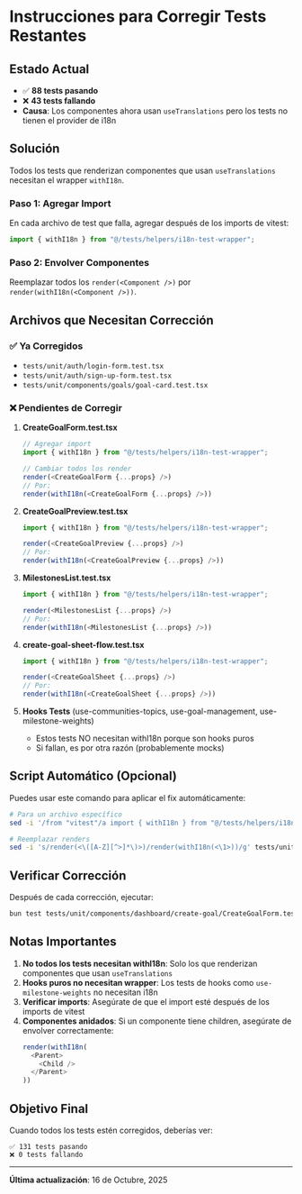 # Instrucciones para Corregir Tests Restantes

## Estado Actual

- ✅ **88 tests pasando**
- ❌ **43 tests fallando**
- **Causa**: Los componentes ahora usan `useTranslations` pero los tests no tienen el provider de i18n

## Solución

Todos los tests que renderizan componentes que usan `useTranslations` necesitan el wrapper `withI18n`.

### Paso 1: Agregar Import

En cada archivo de test que falla, agregar después de los imports de vitest:

```typescript
import { withI18n } from "@/tests/helpers/i18n-test-wrapper";
```

### Paso 2: Envolver Componentes

Reemplazar todos los `render(<Component />)` por `render(withI18n(<Component />))`.

## Archivos que Necesitan Corrección

### ✅ Ya Corregidos

- `tests/unit/auth/login-form.test.tsx`
- `tests/unit/auth/sign-up-form.test.tsx`
- `tests/unit/components/goals/goal-card.test.tsx`

### ❌ Pendientes de Corregir

1. **CreateGoalForm.test.tsx**

   ```typescript
   // Agregar import
   import { withI18n } from "@/tests/helpers/i18n-test-wrapper";

   // Cambiar todos los render
   render(<CreateGoalForm {...props} />)
   // Por:
   render(withI18n(<CreateGoalForm {...props} />))
   ```

2. **CreateGoalPreview.test.tsx**

   ```typescript
   import { withI18n } from "@/tests/helpers/i18n-test-wrapper";

   render(<CreateGoalPreview {...props} />)
   // Por:
   render(withI18n(<CreateGoalPreview {...props} />))
   ```

3. **MilestonesList.test.tsx**

   ```typescript
   import { withI18n } from "@/tests/helpers/i18n-test-wrapper";

   render(<MilestonesList {...props} />)
   // Por:
   render(withI18n(<MilestonesList {...props} />))
   ```

4. **create-goal-sheet-flow.test.tsx**

   ```typescript
   import { withI18n } from "@/tests/helpers/i18n-test-wrapper";

   render(<CreateGoalSheet {...props} />)
   // Por:
   render(withI18n(<CreateGoalSheet {...props} />))
   ```

5. **Hooks Tests** (use-communities-topics, use-goal-management, use-milestone-weights)
   - Estos tests NO necesitan withI18n porque son hooks puros
   - Si fallan, es por otra razón (probablemente mocks)

## Script Automático (Opcional)

Puedes usar este comando para aplicar el fix automáticamente:

```bash
# Para un archivo específico
sed -i '/from "vitest"/a import { withI18n } from "@/tests/helpers/i18n-test-wrapper";' tests/unit/components/dashboard/create-goal/CreateGoalForm.test.tsx

# Reemplazar renders
sed -i 's/render(<\([A-Z][^>]*\)>)/render(withI18n(<\1>))/g' tests/unit/components/dashboard/create-goal/CreateGoalForm.test.tsx
```

## Verificar Corrección

Después de cada corrección, ejecutar:

```bash
bun test tests/unit/components/dashboard/create-goal/CreateGoalForm.test.tsx
```

## Notas Importantes

1. **No todos los tests necesitan withI18n**: Solo los que renderizan componentes que usan `useTranslations`
2. **Hooks puros no necesitan wrapper**: Los tests de hooks como `use-milestone-weights` no necesitan i18n
3. **Verificar imports**: Asegúrate de que el import esté después de los imports de vitest
4. **Componentes anidados**: Si un componente tiene children, asegúrate de envolver correctamente:
   ```typescript
   render(withI18n(
     <Parent>
       <Child />
     </Parent>
   ))
   ```

## Objetivo Final

Cuando todos los tests estén corregidos, deberías ver:

```
✅ 131 tests pasando
❌ 0 tests fallando
```

---

**Última actualización**: 16 de Octubre, 2025
